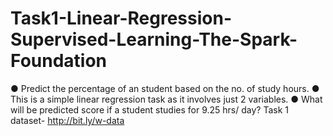 # Task1-Linear-Regression-Supervised-Learning-The-Spark-Foundation
● Predict the percentage of an student based on the no. of study hours. ● This is a simple linear regression task as it involves just 2 variables. ● What will be predicted score if a student studies for 9.25 hrs/ day?
Task 1 dataset- http://bit.ly/w-data
